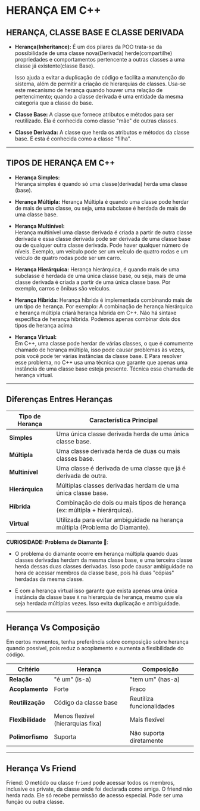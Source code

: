 # HERANÇA EM C++

## HERANÇA, CLASSE BASE E CLASSE DERIVADA

- **Herança(Inheritance):** É um dos pilares da POO trata-se da possibilidade de uma
  classe nova(Derivada) herde(compartilhe) propriedades e comportamentos pertencente
  a outras classes a uma classe já existente(classe Base).

  Isso ajuda a evitar a duplicação de código e facilita a manutenção do sistema,
  além de permitir a criação de hierarquias de classes. Usa-se este mecanismo de
  herança quando houver uma relação de pertencimento; quando a classe derivada é
  uma entidade da mesma categoria que a classe de base.

- **Classe Base:** A classe que fornece atributos e métodos para ser reutilizado.
  Ela é conhecida como classe "mãe" de outras classes.

- **Classe Derivada:** A classe que herda os atributos e métodos da classe base.
  E esta é conhecida como a classe "filha".

---

## TIPOS DE HERANÇA EM C++

- **Herança Simples:**  
  Herança simples é quando só uma classe(derivada) herda uma classe (base).

- **Herança Múltipla:**
  Herança Múltipla é quando uma classe pode herdar de mais de uma classe, ou seja,
  uma subclasse é herdada de mais de uma classe base.

- **Herança Multinível:**  
  Herança multinível uma classe derivada é criada a partir de outra classe derivada e
  essa classe derivada pode ser derivada de uma classe base ou de qualquer outra classe
  derivada. Pode haver qualquer número de níveis. Exemplo, um veículo pode ser um
  veículo de quatro rodas e um veículo de quatro rodas pode ser um carro.

- **Herança Hierárquica:**
  Herança hierárquica, é quando mais de uma subclasse é herdada de uma única classe base,
  ou seja, mais de uma classe derivada é criada a partir de uma única classe base.
  Por exemplo, carros e ônibus são veículos.

- **Herança Híbrida:**
  Herança híbrida é implementada combinando mais de um tipo de herança.
  Por exemplo: A combinação de herança hierárquica e herança múltipla criará
  herança híbrida em C++. Não há sintaxe específica de herança híbrida.
  Podemos apenas combinar dois dos tipos de herança acima

- **Herança Virtual:**  
  Em C++, uma classe pode herdar de várias classes, o que é comumente chamado
  de herança múltipla, isso pode causar problemas às vezes, pois você pode ter
  várias instâncias da classe base. E Para resolver esse problema, no C++ usa
  uma técnica que garante que apenas uma instância de uma classe base esteja presente.
  Técnica essa chamada de herança virtual.

---

## Diferenças Entres Heranças

| Tipo de Herança | Característica Principal                                                      |
| --------------- | ----------------------------------------------------------------------------- |
| **Simples**     | Uma única classe derivada herda de uma única classe base.                     |
| **Múltipla**    | Uma classe derivada herda de duas ou mais classes base.                       |
| **Multinível**  | Uma classe é derivada de uma classe que já é derivada de outra.               |
| **Hierárquica** | Múltiplas classes derivadas herdam de uma única classe base.                  |
| **Híbrida**     | Combinação de dois ou mais tipos de herança (ex: múltipla + hierárquica).     |
| **Virtual**     | Utilizada para evitar ambiguidade na herança múltipla (Problema do Diamante). |

**CURIOSIDADE: Problema de Diamante 💎**:

- O problema do diamante ocorre em herança múltipla quando duas classes derivadas
  herdam da mesma classe base, e uma terceira classe herda dessas duas classes derivadas.
  Isso pode causar ambiguidade na hora de acessar membros da classe base, pois há
  duas "cópias" herdadas da mesma classe.

- E com a herança virtual isso garante que exista apenas uma única instância da classe
  base `A` na hierarquia de herança, mesmo que ela seja herdada múltiplas vezes. Isso
  evita duplicação e ambiguidade.

---

## Herança Vs Composição

Em certos momentos, tenha preferência sobre composição sobre herança quando possível,
pois reduz o acoplamento e aumenta a flexibilidade do código.

| Critério          | Herança                           | Composição                |
| ----------------- | --------------------------------- | ------------------------- |
| **Relação**       | "é um" (is-a)                     | "tem um" (has-a)          |
| **Acoplamento**   | Forte                             | Fraco                     |
| **Reutilização**  | Código da classe base             | Reutiliza funcionalidades |
| **Flexibilidade** | Menos flexível (hierarquias fixa) | Mais flexível             |
| **Polimorfismo**  | Suporta                           | Não suporta diretamente   |

---

## Herança Vs Friend

Friend: O metódo ou classe `friend` pode acessar todos os membros, inclusive os private,
da classe onde foi declarada como amiga. O friend não herda nada. Ele só recebe permissão
de acesso especial. Pode ser uma função ou outra classe.
